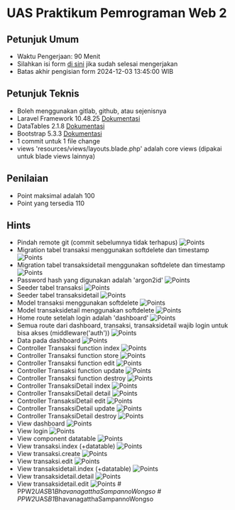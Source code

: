 
# UAS Praktikum Pemrograman Web 2

## Petunjuk Umum
- Waktu Pengerjaan: 90 Menit
- Silahkan isi form [di sini](https://docs.google.com/forms/d/e/1FAIpQLSdsGI76bli1F9NtgjBjymh9uuHxstz7TJRLdp7g69SxT_LhxA/viewform) jika sudah selesai mengerjakan
- Batas akhir pengisian form 2024-12-03 13:45:00 WIB

## Petunjuk Teknis
- Boleh menggunakan gitlab, github, atau sejenisnya
- Laravel Framework 10.48.25 [Dokumentasi](https://laravel.com/docs/10.x/releases)
- DataTables 2.1.8 [Dokumentasi](https://datatables.net/manual)
- Bootstrap 5.3.3 [Dokumentasi](https://getbootstrap.com/docs/5.3/getting-started/introduction/)
- 1 commit untuk 1 file change
- views 'resources/views/layouts.blade.php' adalah core views (dipakai untuk blade views lainnya) 

## Penilaian
- Point maksimal adalah 100
- Point yang tersedia 110

## Hints
- Pindah remote git (commit sebelumnya tidak terhapus) ![Points](https://img.shields.io/badge/Points-4-green)
- Migration tabel transaksi menggunakan softdelete dan timestamp ![Points](https://img.shields.io/badge/Points-2-green)
- Migration tabel transaksidetail menggunakan softdelete dan timestamp ![Points](https://img.shields.io/badge/Points-2-green)
- Password hash yang digunakan adalah 'argon2id' ![Points](https://img.shields.io/badge/Points-2-green)
- Seeder tabel transaksi ![Points](https://img.shields.io/badge/Points-3-green)
- Seeder tabel transaksidetail ![Points](https://img.shields.io/badge/Points-2-green)
- Model transaksi menggunakan softdelete ![Points](https://img.shields.io/badge/Points-2-green)
- Model transaksidetail menggunakan softdelete ![Points](https://img.shields.io/badge/Points-2-green)
- Home route setelah login adalah 'dashboard' ![Points](https://img.shields.io/badge/Points-2-green)
- Semua route dari dashboard, transaksi, transaksidetail wajib login untuk bisa akses (middleware('auth')) ![Points](https://img.shields.io/badge/Points-3-green)
- Data pada dashboard ![Points](https://img.shields.io/badge/Points-5-green)
- Controller Transaksi function index ![Points](https://img.shields.io/badge/Points-1-green)
- Controller Transaksi function store ![Points](https://img.shields.io/badge/Points-10-green)
- Controller Transaksi function edit ![Points](https://img.shields.io/badge/Points-2-green)
- Controller Transaksi function update ![Points](https://img.shields.io/badge/Points-3-green)
- Controller Transaksi function destroy ![Points](https://img.shields.io/badge/Points-2-green)
- Controller TransaksiDetail index ![Points](https://img.shields.io/badge/Points-1-green)
- Controller TransaksiDetail detail ![Points](https://img.shields.io/badge/Points-1-green)
- Controller TransaksiDetail edit ![Points](https://img.shields.io/badge/Points-1-green)
- Controller TransaksiDetail update ![Points](https://img.shields.io/badge/Points-15-green)
- Controller TransaksiDetail destroy ![Points](https://img.shields.io/badge/Points-4-green)
- View dashboard ![Points](https://img.shields.io/badge/Points-2-green)
- View login ![Points](https://img.shields.io/badge/Points-2-green)
- View component datatable ![Points](https://img.shields.io/badge/Points-3-green)
- View transaksi.index (+datatable) ![Points](https://img.shields.io/badge/Points-6-green)
- View transaksi.create ![Points](https://img.shields.io/badge/Points-7-green)
- View transaksi.edit ![Points](https://img.shields.io/badge/Points-6-green)
- View transaksidetail.index (+datatable) ![Points](https://img.shields.io/badge/Points-6-green)
- View transaksidetail.detail ![Points](https://img.shields.io/badge/Points-5-green)
- View transaksidetail.edit ![Points](https://img.shields.io/badge/Points-4-green)
#   P P W 2 _ U A S _ B 1 _ B h a v a n a g a t t h a S a m p a n n o W o n g s o  
 #   P P W 2 _ U A S _ B 1 _ B h a v a n a g a t t h a S a m p a n n o W o n g s o  
 